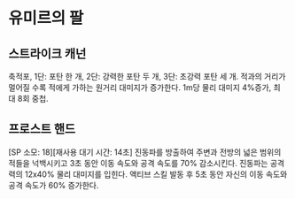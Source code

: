 # 유미르의 팔

## 스트라이크 캐넌

축적포, 1단: 포탄 한 개, 2단: 강력한 포탄 두 개, 3단: 초강력 포탄 세 개.
적과의 거리가 멀어질 수록 적에게 가하는 원거리 대미지가 증가한다. 1m당 물리 대미지 4%증가, 최대 8회 중첩.

## 프로스트 핸드

[SP 소모: 18][재사용 대기 시간: 14초] 진동파를 방출하여 주변과 전방의 넓은 범위의 적들을 넉백시키고 3초 동안 이동 속도와 공격 속도를 70% 감소시킨다. 진동파는 공격력의 12x40% 물리 대미지를 입힌다. 액티브 스킬 발동 후 5초 동안 자신의 이동 속도와 공격 속도가 60% 증가한다.
